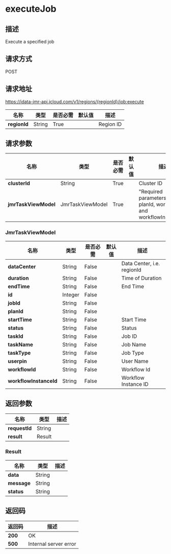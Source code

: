 # executeJob


## 描述
Execute a specified job

## 请求方式
POST

## 请求地址
https://idata-jmr-api.jcloud.com/v1/regions/{regionId}/job:execute

|名称|类型|是否必需|默认值|描述|
|---|---|---|---|---|
|**regionId**|String|True| |Region ID|

## 请求参数
|名称|类型|是否必需|默认值|描述|
|---|---|---|---|---|
|**clusterId**|String|True| |Cluster ID|
|**jmrTaskViewModel**|JmrTaskViewModel|True| |"Required parameters: jobId, planId, workflowId and workflowInstanceId"<br>|

### JmrTaskViewModel
|名称|类型|是否必需|默认值|描述|
|---|---|---|---|---|
|**dataCenter**|String|False| |Data Center, i.e. regionId|
|**duration**|String|False| |Time of Duration|
|**endTime**|String|False| |End Time|
|**id**|Integer|False| | |
|**jobId**|String|False| | |
|**planId**|String|False| | |
|**startTime**|String|False| |Start Time|
|**status**|String|False| |Status|
|**taskId**|String|False| |Job ID|
|**taskName**|String|False| |Job Name|
|**taskType**|String|False| |Job Type|
|**userpin**|String|False| |User Name|
|**workflowId**|String|False| |Workflow Id|
|**workflowInstanceId**|String|False| |Workflow Instance ID|

## 返回参数
|名称|类型|描述|
|---|---|---|
|**requestId**|String| |
|**result**|Result| |

### Result
|名称|类型|描述|
|---|---|---|
|**data**|String| |
|**message**|String| |
|**status**|String| |

## 返回码
|返回码|描述|
|---|---|
|**200**|OK|
|**500**|Internal server error|

